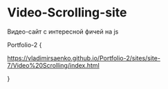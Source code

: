# Video-Scrolling-site
 
Видео-сайт с интересной фичей на js

Portfolio-2 {

https://vladimirsaenko.github.io/Portfolio-2/sites/site-7/Video%20Scrolling/index.html

}
